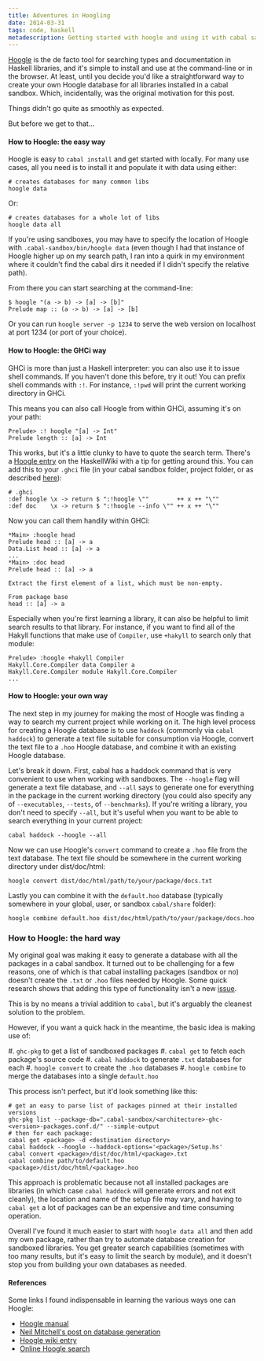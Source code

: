 ```yaml
---
title: Adventures in Hoogling
date: 2014-03-31
tags: code, haskell
metadescription: Getting started with hoogle and using it with cabal sandboxes
---
```


[Hoogle](http://www.haskell.org/hoogle/) is the de facto tool for searching
types and documentation in Haskell libraries, and it's simple to install and use
at the command-line or in the browser. At least, until you decide you'd like a
straightforward way to create your own Hoogle database for all libraries
installed in a cabal sandbox. Which, incidentally, was the original motivation
for this post.

Things didn't go quite as smoothly as expected.

But before we get to that...

#### How to Hoogle: the easy way

Hoogle is easy to `cabal install` and get started with locally. For many use
cases, all you need is to install it and populate it with data using either:

```console
# creates databases for many common libs
hoogle data
```

Or:

```console
# creates databases for a whole lot of libs
hoogle data all
```

If you're using sandboxes, you may have to specify the location of Hoogle with
`.cabal-sandbox/bin/hoogle data` (even though I had that instance of Hoogle
higher up on my search path, I ran into a quirk in my environment where it
couldn't find the cabal dirs it needed if I didn't specify the relative path).

From there you can start searching at the command-line:

```console
$ hoogle "(a -> b) -> [a] -> [b]"
Prelude map :: (a -> b) -> [a] -> [b]
```

Or you can run `hoogle server -p 1234` to serve the web version on localhost
at port 1234 (or port of your choice).


#### How to Hoogle: the GHCi way

GHCi is more than just a Haskell interpreter: you can also use it to issue
shell commands. If you haven't done this before, try it out! You can prefix
shell commands with `:!`. For instance, `:!pwd` will print the current working
directory in GHCi.

This means you can also call Hoogle from within GHCi, assuming it's on your
path:

```console
Prelude> :! hoogle "[a] -> Int"
Prelude length :: [a] -> Int
```

This works, but it's a little clunky to have to quote the search term. There's a
[Hoogle entry](http://www.haskell.org/haskellwiki/Hoogle) on the HaskellWiki
with a tip for getting around this. You can add this to your `.ghci` file
(in your cabal sandbox folder, project folder, or as described
[here](http://www.haskell.org/ghc/docs/7.4.2/html/users_guide/ghci-dot-files.html)):

```console
# .ghci
:def hoogle \x -> return $ ":!hoogle \""        ++ x ++ "\""
:def doc    \x -> return $ ":!hoogle --info \"" ++ x ++ "\""
```

Now you can call them handily within GHCi:

```console
*Main> :hoogle head
Prelude head :: [a] -> a
Data.List head :: [a] -> a
...
*Main> :doc head
Prelude head :: [a] -> a

Extract the first element of a list, which must be non-empty.

From package base
head :: [a] -> a
```

Especially when you're first learning a library, it can also be helpful to
limit search results to that library. For instance, if you want to find all
of the Hakyll functions that make use of `Compiler`, use `+hakyll` to search
only that module:

```
Prelude> :hoogle +hakyll Compiler
Hakyll.Core.Compiler data Compiler a
Hakyll.Core.Compiler module Hakyll.Core.Compiler
...
```

#### How to Hoogle: your own way

The next step in my journey for making the most of Hoogle was finding a way to
search my current project while working on it. The high level process for
creating a Hoogle database is to use `haddock` (commonly via `cabal haddock`) to
generate a text file suitable for consumption via Hoogle, convert the text file
to a `.hoo` Hoogle database, and combine it with an existing Hoogle database.

Let's break it down. First, cabal has a haddock command that is very convenient
to use when working with sandboxes. The `--hoogle` flag will generate a text
file database, and `--all` says to generate one for everything in the package in
the current working directory (you could also specify any of `--executables`,
`--tests`, of `--benchmarks`). If you're writing a library, you don't need to
specify `--all`, but it's useful when you want to be able to search everything
in your current project:

```console
cabal haddock --hoogle --all
```

Now we can use Hoogle's `convert` command to create a `.hoo` file from the text
database. The text file should be somewhere in the current working directory
under dist/doc/html:

```console
hoogle convert dist/doc/html/path/to/your/package/docs.txt
```

Lastly you can combine it with the `default.hoo` database (typically somewhere
in your global, user, or sandbox `cabal/share` folder):

```console
hoogle combine default.hoo dist/doc/html/path/to/your/package/docs.hoo
```

### How to Hoogle: the hard way

My original goal was making it easy to generate a database with all the
packages in a cabal sandbox. It turned out to be challenging for a few reasons,
one of which is that cabal installing packages (sandbox or no) doesn't create
the `.txt` or `.hoo` files needed by Hoogle. Some quick research shows that
adding this type of functionality isn't a new
[issue](https://github.com/haskell/cabal/issues/395).

This is by no means a trivial addition to `cabal`, but it's arguably the
cleanest solution to the problem.

However, if you want a quick hack in the meantime, the basic idea is making use
of:

#. `ghc-pkg` to get a list of sandboxed packages
#. `cabal get` to fetch each package's source code
#. `cabal haddock` to generate `.txt` databases for each
#. `hoogle convert` to create the `.hoo` databases
#. `hoogle combine` to merge the databases into a single `default.hoo`

This process isn't perfect, but it'd look something like this:

```console
# get an easy to parse list of packages pinned at their installed versions
ghc-pkg list --package-db=".cabal-sandbox/<architecture>-ghc-<version>-packages.conf.d/" --simple-output
# then for each package:
cabal get <package> -d <destination directory>
cabal haddock --hoogle --haddock-options='<package>/Setup.hs'
cabal convert <package>/dist/doc/html/<package>.txt
cabal combine path/to/default.hoo <package>/dist/doc/html/<package>.hoo
```

This approach is problematic because not all installed packages are libraries
(in which case `cabal haddock` will generate errors and not exit cleanly), the
location and name of the setup file may vary, and having to `cabal get` a lot of
packages can be an expensive and time consuming operation.

Overall I've found it much easier to start with `hoogle data all` and then add
my own package, rather than try to automate database creation for sandboxed
libraries. You get greater search capabilities (sometimes with too many results,
but it's easy to limit the search by module), and it doesn't stop you from
building your own databases as needed.


#### References

Some links I found indispensable in learning the various ways one can Hoogle:

* [Hoogle manual](https://github.com/ndmitchell/hoogle/blob/master/README.md)
* [Neil Mitchell's post on database generation](http://neilmitchell.blogspot.com/2008/08/hoogle-database-generation.html)
* [Hoogle wiki entry](http://www.haskell.org/haskellwiki/Hoogle)
* [Online Hoogle search](http://www.haskell.org/hoogle/)

